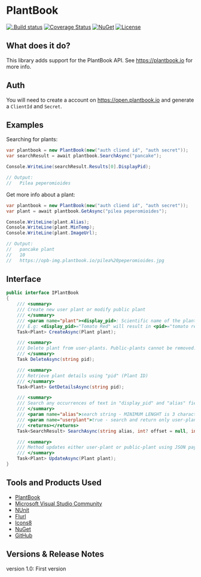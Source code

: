 # PlantBook

[![.Build status](https://github.com/slaxor505/OpenPlantbook-client/workflows/dotnet/badge.svg)](https://github.com/slaxor505/OpenPlantbook-client/actions) [![Coverage Status](https://coveralls.io/repos/github/denxorz/PlantBook/badge.svg?branch=master)](https://coveralls.io/github/denxorz/PlantBook?branch=master) [![NuGet](https://buildstats.info/nuget/PlantBook)](https://www.nuget.org/packages/PlantBook/) [![License](http://img.shields.io/:license-mit-blue.svg)](https://github.com/slaxor505/OpenPlantbook-client/dotnet/blob/master/LICENSE)

## What does it do?
This library adds support for the PlantBook API. See https://plantbook.io for more info.

## Auth
You will need to create a account on https://open.plantbook.io and generate a `ClientId` and `Secret`.

## Examples

Searching for plants:

```C#
var plantbook = new PlantBook(new("auth cliend id", "auth secret"));
var searchResult = await plantbook.SearchAsync("pancake");

Console.WriteLine(searchResult.Results[0].DisplayPid);

// Output:
//   Pilea peperomioides
```

Get more info about a plant:

```C#
var plantbook = new PlantBook(new("auth cliend id", "auth secret"));
var plant = await plantbook.GetAsync("pilea peperomioides");

Console.WriteLine(plant.Alias);
Console.WriteLine(plant.MinTemp);
Console.WriteLine(plant.ImageUrl);

// Output:
//   pancake plant
//   10
//   https://opb-img.plantbook.io/pilea%20peperomioides.jpg
```

## Interface

```C#
public interface IPlantBook
{
    /// <summary>
    /// Create new user plant or modify public plant
    /// </summary>
    /// <param name="plant"><display_pid>: Scientific name of the plant. Based on this attribute <pid> (Plant ID) attribute will be automatically generated by lowering case of this attribute.
    /// E.g: <display_pid>="Tomato Red" will result in <pid>="tomato red"</param>
    Task<Plant> CreateAsync(Plant plant);

    /// <summary>
    /// Delete plant from user-plants. Public-plants cannot be removed.
    /// </summary>
    Task DeleteAsync(string pid);

    /// <summary>
    /// Retrieve plant details using "pid" (Plant ID)
    /// </summary>
    Task<Plant> GetDetailsAsync(string pid);

    /// <summary>
    /// Search any occurrences of text in "display_pid" and "alias" fields.
    /// </summary>
    /// <param name="alias">search string - MINIMUM LENGHT is 3 characters</param>
    /// <param name="userplant">true - search and return only user-plants, false - search and return only public-plants, if omitted - combined search across user and public plants</param>
    /// <returns></returns>
    Task<SearchResult> SearchAsync(string alias, int? offset = null, int? limit = null, bool? userplant = null);

    /// <summary>
    /// Method updates either user-plant or public-plant using JSON payload. User-plant is attempted to update first. If user-plant not found then API searches 'pid' in public-plants. If found in public-plants then the public plant will be cloned and saved as user-plant with requested changes.
    /// </summary>
    Task<Plant> UpdateAsync(Plant plant);
}
```

## Tools and Products Used

* [PlantBook](https://plantbook.io)
* [Microsoft Visual Studio Community](https://www.visualstudio.com)
* [NUnit](https://www.nunit.org/)
* [Flurl](https://flurl.dev/)
* [Icons8](https://icons8.com/)
* [NuGet](https://www.nuget.org/)
* [GitHub](https://github.com/)


## Versions & Release Notes

version 1.0: First version